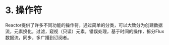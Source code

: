 # 3. 操作符

Reactor提供了许多不同功能的操作符，通过简单的分类，可以大致分为创建数据流，元素换化，过滤，窥视（只读）元素，错误处理，基于时间的操作，拆分Flux数据流，同步，多广播到订阅者。
